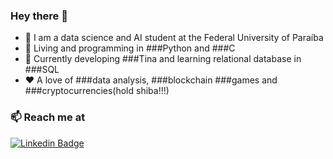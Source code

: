 ### Hey there 👋

- 🤖 I am a data science and AI student at the Federal University of Paraíba
- 🐍 Living and programming in ###Python and ###C
- 📲 Currently developing ###Tina and learning relational database in ###SQL
- ❤️ A love of ###data analysis, ###blockchain ###games and ###cryptocurrencies(hold shiba!!!)

### 📫 Reach me at 

[![Linkedin Badge](https://img.shields.io/badge/LinkedIn-0077B5?style=for-the-badge&logo=linkedin&logoColor=white&link=https://www.linkedin.com/in/artur-luis-273a1817a/)](https://www.linkedin.com/in/artur-luis-273a1817a/)

